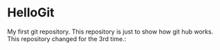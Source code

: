 # HelloGit
My first git repository. 
This repository is just to show how git hub works.
This repository changed for the 3rd time.:
